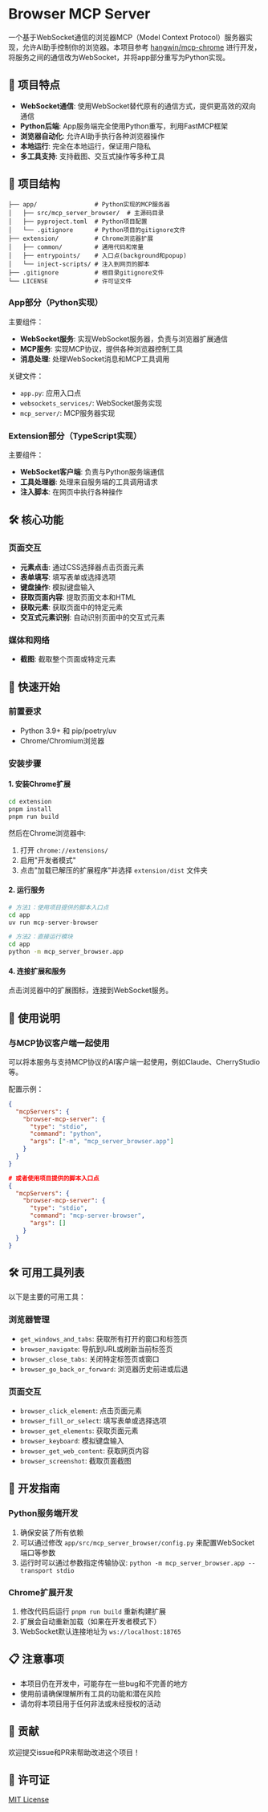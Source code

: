 # Browser MCP Server

一个基于WebSocket通信的浏览器MCP（Model Context Protocol）服务器实现，允许AI助手控制你的浏览器。本项目参考 [hangwin/mcp-chrome](https://github.com/hangwin/mcp-chrome) 进行开发，将服务之间的通信改为WebSocket，并将app部分重写为Python实现。

## 🚀 项目特点

- **WebSocket通信**: 使用WebSocket替代原有的通信方式，提供更高效的双向通信
- **Python后端**: App服务端完全使用Python重写，利用FastMCP框架
- **浏览器自动化**: 允许AI助手执行各种浏览器操作
- **本地运行**: 完全在本地运行，保证用户隐私
- **多工具支持**: 支持截图、交互式操作等多种工具

## 📁 项目结构

```
├── app/                # Python实现的MCP服务器
│   ├── src/mcp_server_browser/  # 主源码目录
│   ├── pyproject.toml  # Python项目配置
│   └── .gitignore      # Python项目的gitignore文件
├── extension/          # Chrome浏览器扩展
│   ├── common/         # 通用代码和常量
│   ├── entrypoints/    # 入口点(background和popup)
│   └── inject-scripts/ # 注入到网页的脚本
├── .gitignore          # 根目录gitignore文件
└── LICENSE             # 许可证文件
```

### App部分（Python实现）

主要组件：
- **WebSocket服务**: 实现WebSocket服务器，负责与浏览器扩展通信
- **MCP服务**: 实现MCP协议，提供各种浏览器控制工具
- **消息处理**: 处理WebSocket消息和MCP工具调用

关键文件：
- `app.py`: 应用入口点
- `websockets_services/`: WebSocket服务实现
- `mcp_server/`: MCP服务器实现

### Extension部分（TypeScript实现）

主要组件：
- **WebSocket客户端**: 负责与Python服务端通信
- **工具处理器**: 处理来自服务端的工具调用请求
- **注入脚本**: 在网页中执行各种操作

## 🛠️ 核心功能

### 页面交互
- **元素点击**: 通过CSS选择器点击页面元素
- **表单填写**: 填写表单或选择选项
- **键盘操作**: 模拟键盘输入
- **获取页面内容**: 提取页面文本和HTML
- **获取元素**: 获取页面中的特定元素
- **交互式元素识别**: 自动识别页面中的交互式元素

### 媒体和网络
- **截图**: 截取整个页面或特定元素

## 🚀 快速开始

### 前置要求

- Python 3.9+ 和 pip/poetry/uv
- Chrome/Chromium浏览器

### 安装步骤

#### 1. 安装Chrome扩展

```bash
cd extension
pnpm install
pnpm run build
```

然后在Chrome浏览器中:
1. 打开 `chrome://extensions/`
2. 启用"开发者模式"
3. 点击"加载已解压的扩展程序"并选择 `extension/dist` 文件夹

#### 2. 运行服务

```bash
# 方法1：使用项目提供的脚本入口点
cd app
uv run mcp-server-browser

# 方法2：直接运行模块
cd app
python -m mcp_server_browser.app
```

#### 4. 连接扩展和服务

点击浏览器中的扩展图标，连接到WebSocket服务。

## 📝 使用说明

### 与MCP协议客户端一起使用

可以将本服务与支持MCP协议的AI客户端一起使用，例如Claude、CherryStudio等。

配置示例：

```json
{
  "mcpServers": {
    "browser-mcp-server": {
      "type": "stdio",
      "command": "python",
      "args": ["-m", "mcp_server_browser.app"]
    }
  }
}

# 或者使用项目提供的脚本入口点
{
  "mcpServers": {
    "browser-mcp-server": {
      "type": "stdio",
      "command": "mcp-server-browser",
      "args": []
    }
  }
}
```

## 🛠️ 可用工具列表

以下是主要的可用工具：

### 浏览器管理
- `get_windows_and_tabs`: 获取所有打开的窗口和标签页
- `browser_navigate`: 导航到URL或刷新当前标签页
- `browser_close_tabs`: 关闭特定标签页或窗口
- `browser_go_back_or_forward`: 浏览器历史前进或后退

### 页面交互
- `browser_click_element`: 点击页面元素
- `browser_fill_or_select`: 填写表单或选择选项
- `browser_get_elements`: 获取页面元素
- `browser_keyboard`: 模拟键盘输入
- `browser_get_web_content`: 获取网页内容
- `browser_screenshot`: 截取页面截图

## 🔧 开发指南

### Python服务端开发

1. 确保安装了所有依赖
2. 可以通过修改 `app/src/mcp_server_browser/config.py` 来配置WebSocket端口等参数
3. 运行时可以通过参数指定传输协议: `python -m mcp_server_browser.app --transport stdio`

### Chrome扩展开发

1. 修改代码后运行 `pnpm run build` 重新构建扩展
2. 扩展会自动重新加载（如果在开发者模式下）
3. WebSocket默认连接地址为 `ws://localhost:18765`

## 📋 注意事项

- 本项目仍在开发中，可能存在一些bug和不完善的地方
- 使用前请确保理解所有工具的功能和潜在风险
- 请勿将本项目用于任何非法或未经授权的活动

## 🤝 贡献

欢迎提交issue和PR来帮助改进这个项目！

## 📄 许可证

[MIT License](LICENSE)